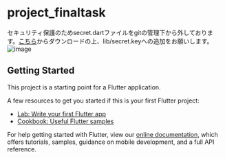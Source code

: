 # project_finaltask

セキュリティ保護のためsecret.dartファイルをgitの管理下から外しております。[こちら](https://drive.google.com/drive/u/0/folders/1X6landdt6KsrVmRnQ6oy-22eMBZHvyEw)からダウンロードの上、lib/secret.keyへの追加をお願いします。
![image](https://user-images.githubusercontent.com/83227352/181390801-82fc30bb-a3b8-4abf-b445-384d269d3724.png)


## Getting Started

This project is a starting point for a Flutter application.

A few resources to get you started if this is your first Flutter project:

- [Lab: Write your first Flutter app](https://flutter.dev/docs/get-started/codelab)
- [Cookbook: Useful Flutter samples](https://flutter.dev/docs/cookbook)

For help getting started with Flutter, view our
[online documentation](https://flutter.dev/docs), which offers tutorials,
samples, guidance on mobile development, and a full API reference.
